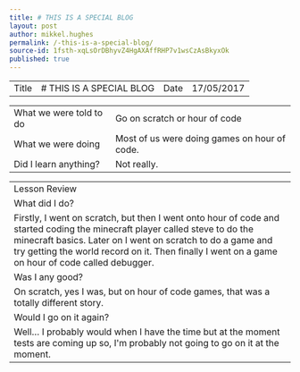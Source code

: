 ```yaml
---
title: # THIS IS A SPECIAL BLOG
layout: post
author: mikkel.hughes
permalink: /-this-is-a-special-blog/
source-id: 1fsth-xqLsOrDBhyvZ4HgAXAffRHP7v1wsCzAsBkyxOk
published: true
---
```

<table>
  <tr>
    <td>Title</td>
    <td># THIS IS A SPECIAL BLOG</td>
    <td>    Date</td>
    <td>17/05/2017</td>
  </tr>
</table>


<table>
  <tr>
    <td>What we were told to do</td>
    <td>Go on scratch or hour of code</td>
  </tr>
  <tr>
    <td>What we were doing</td>
    <td>Most of us were doing games on hour of code.</td>
  </tr>
  <tr>
    <td>Did I learn anything? </td>
    <td>Not really.</td>
  </tr>
</table>


<table>
  <tr>
    <td>Lesson Review</td>
  </tr>
  <tr>
    <td>What did I do?</td>
  </tr>
  <tr>
    <td>Firstly, I went on scratch, but then I went onto hour of code and started coding the minecraft player called steve to do the minecraft basics. Later on I went on scratch to do a game and try getting the world record on it. Then finally I went on a game on hour of code called debugger.</td>
  </tr>
  <tr>
    <td>Was I any good?</td>
  </tr>
  <tr>
    <td>On scratch, yes I was, but on hour of code games, that was a totally different story.</td>
  </tr>
  <tr>
    <td>Would I go on it again?</td>
  </tr>
  <tr>
    <td>Well… I probably would when I have the time but at the moment tests are coming up so, I'm probably not going to go on it at the moment.</td>
  </tr>
</table>


